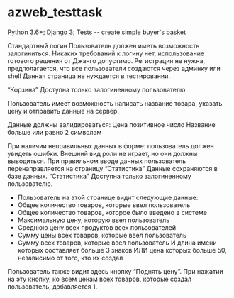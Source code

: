 # azweb_testtask
Python 3.6+; Django 3; Tests -- create simple buyer's basket

Стандартный логин
Пользователь должен иметь возможность залогиниться. Никаких требований к логину нет, использование готового решения от Джанго допустимо.
Регистрация не нужна, предполагается, что все пользователи создаются через админку или shell
Данная страница не нуждается в тестировании.

“Корзина”
Доступна только залогиненному пользователю.

Пользователь имеет возможность написать название товара, указать цену и отправить данные на сервер.

Данные должны валидироваться:
Цена позитивное число
Название больше или равно 2 символам

При наличии неправильных данных в форме: пользователь должен увидеть ошибки. Внешний вид роли не играет, но они должны выводиться.
При правильном вводе данных пользователь перенаправляется на страницу “Статистика”
Данные сохраняются в базе данных.
“Статистика”
Доступна только залогиненному пользователю.

- Пользователь на этой странице видит следующие данные:
- Общее количество товаров, которые ввел пользователь
- Общее количество товаров, которое было введено в системе
- Максимальную цену, которую ввел пользователь
- Среднюю цену всех продуктов всех пользователей
- Сумму цены всех товаров, которые ввел пользователь
- Сумму всех товаров, которые ввел пользователь И длина имени которых составляет больше 3 знаков ИЛИ цена которых больше 50, независимо от того, кто их создал

Пользователь также видит здесь кнопку “Поднять цену”. При нажатии на эту кнопку, ко всем ценам всех товаров, которые создал пользователь, добавляется 1.
